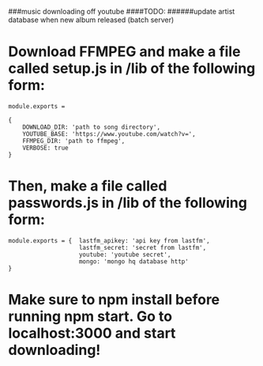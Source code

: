 ###music downloading off youtube
####TODO:
######update artist database when new album released (batch server)

# Download FFMPEG and make a file called setup.js in /lib of the following form:
```
module.exports = 

{
	DOWNLOAD_DIR: 'path to song directory',
	YOUTUBE_BASE: 'https://www.youtube.com/watch?v=',
	FFMPEG_DIR: 'path to ffmpeg',
	VERBOSE: true
}

```
# Then, make a file called passwords.js in /lib of the following form:
```
module.exports = { 	lastfm_apikey: 'api key from lastfm',
					lastfm_secret: 'secret from lastfm',
					youtube: 'youtube secret',
					mongo: 'mongo hq database http'
}
```
# Make sure to npm install before running npm start. Go to localhost:3000 and start downloading!